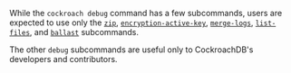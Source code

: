 While the `cockroach debug` command has a few subcommands, users are expected to use only the [`zip`](cockroach-debug-zip.html), [`encryption-active-key`](cockroach-debug-encryption-active-key.html), [`merge-logs`](cockroach-debug-merge-logs.html), [`list-files`](cockroach-debug-list-files), and [`ballast`](cockroach-debug-ballast.html) subcommands.

The other `debug` subcommands are useful only to CockroachDB's developers and contributors.
